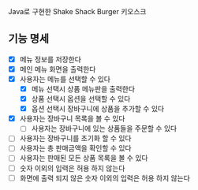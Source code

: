 Java로 구현한 Shake Shack Burger 키오스크   

## 기능 명세

 - [x] 메뉴 정보를 저장한다
 - [x] 메인 메뉴 화면을 출력한다
 - [x] 사용자는 메뉴를 선택할 수 있다
   - [x] 메뉴 선택시 상품 메뉴판을 출력한다
   - [x] 상품 선택시 옵션을 선택할 수 있다
   - [x] 옵션 선택시 장바구니에 상품을 추가할 수 있다
 - [x] 사용자는 장바구니 목록을 볼 수 있다
   - [ ] 사용자는 장바구니에 있는 상품들을 주문할 수 있다
 - [ ] 사용자는 장바구니를 초기화 할 수 있다
 - [ ] 사용자는 총 판매금액을 확인할 수 있다
 - [ ] 사용자는 판매된 모든 상품 목록을 볼 수 있다
 - [ ] 숫자 이외의 입력은 허용 하지 않는다
 - [ ] 화면에 출력 되지 않은 숫자 이외의 입력은 허용 하지 않는다
